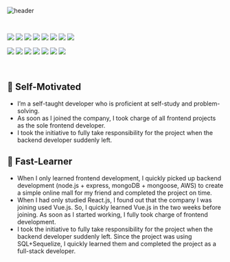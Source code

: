 ![header](https://capsule-render.vercel.app/api?type=Cylinder&color=black&fontColor=fff&desc=Front-End%20Focused%20Full-Stack%20Developer)
  
<br/>

<img src="https://img.shields.io/badge/JavaScript-F7DF1E?style=for-the-badge&logo=JavaScript&logoColor=white"> <img src="https://img.shields.io/badge/Typescript-3178C6?style=for-the-badge&logo=Typescript&logoColor=white"/> <img src="https://img.shields.io/badge/React-61DAFB?style=for-the-badge&logo=React&logoColor=black"/> <img src="https://img.shields.io/badge/Next.js-000000?style=for-the-badge&logo=Next.js&logoColor=white"/> <img src="https://img.shields.io/badge/Vue.js-4FC08D?style=for-the-badge&logo=Vue.js&logoColor=white"/> <img src="https://img.shields.io/badge/HTML5-E34F26?style=for-the-badge&logo=HTML5&logoColor=white"> <img src="https://img.shields.io/badge/CSS3-1572B6?style=for-the-badge&logo=CSS3&logoColor=white"> <img src="https://img.shields.io/badge/styled components-DB7093?style=for-the-badge&logo=styled-components&logoColor=white"/> 

 <img src="https://img.shields.io/badge/Node.js-339933?style=for-the-badge&logo=Node.js&logoColor=white"/> <img src="https://img.shields.io/badge/Express-000000?style=for-the-badge&logo=Express&logoColor=white"/> <img src="https://img.shields.io/badge/MongoDB-47A248?style=for-the-badge&logo=MongoDB&logoColor=white"/> <img src="https://img.shields.io/badge/MySQL-4479A1?style=for-the-badge&logo=MySQL&logoColor=white"/> <img src="https://img.shields.io/badge/aws-232F3E?style=for-the-badge&logo=Amazon aws&logoColor=white"> <img src="https://img.shields.io/badge/VSC-007ACC?style=for-the-badge&logo=VisualStudioCode&logoColor=white"> <img src="https://img.shields.io/badge/github-181717?style=for-the-badge&logo=github&logoColor=white"> 

<br/>

## 🌟 Self-Motivated

<ul>
  <li>I’m a self-taught developer who is proficient at self-study and problem-solving.</li>
  <li>As soon as I joined the company, I took charge of all frontend projects as the sole frontend developer.</li>
  <li>I took the initiative to fully take responsibility for the project when the backend developer suddenly left.</li>
</ul>

## 🌟 Fast-Learner

<ul>
  <li>When I only learned frontend development, I quickly picked up backend development (node.js + express, mongoDB + mongoose, AWS) to create a simple online mall for my friend and completed the project on time. </li>
  <li>When I had only studied React.js, I found out that the company I was joining used Vue.js. So, I quickly learned Vue.js in the two weeks before joining. As soon as I started working, I fully took charge of frontend development.</li>
  <li>I took the initiative to fully take responsibility for the project when the backend developer suddenly left. Since the project was using SQL+Sequelize, I quickly learned them and completed the project as a full-stack developer.</li>
</ul>

